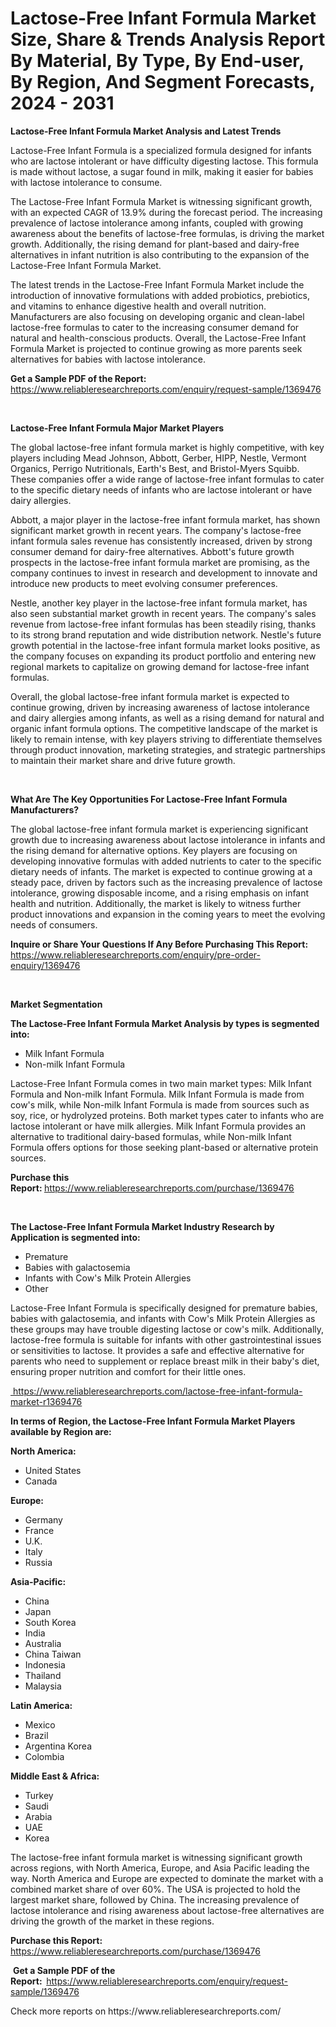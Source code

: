 <p><h1>Lactose-Free Infant Formula Market Size, Share & Trends Analysis Report By Material, By Type, By End-user, By Region, And Segment Forecasts, 2024 - 2031</h1></p><p><strong>Lactose-Free Infant Formula Market Analysis and Latest Trends</strong></p>
<p><p>Lactose-Free Infant Formula is a specialized formula designed for infants who are lactose intolerant or have difficulty digesting lactose. This formula is made without lactose, a sugar found in milk, making it easier for babies with lactose intolerance to consume.</p><p>The Lactose-Free Infant Formula Market is witnessing significant growth, with an expected CAGR of 13.9% during the forecast period. The increasing prevalence of lactose intolerance among infants, coupled with growing awareness about the benefits of lactose-free formulas, is driving the market growth. Additionally, the rising demand for plant-based and dairy-free alternatives in infant nutrition is also contributing to the expansion of the Lactose-Free Infant Formula Market.</p><p>The latest trends in the Lactose-Free Infant Formula Market include the introduction of innovative formulations with added probiotics, prebiotics, and vitamins to enhance digestive health and overall nutrition. Manufacturers are also focusing on developing organic and clean-label lactose-free formulas to cater to the increasing consumer demand for natural and health-conscious products. Overall, the Lactose-Free Infant Formula Market is projected to continue growing as more parents seek alternatives for babies with lactose intolerance.</p></p>
<p><strong>Get a Sample PDF of the Report:&nbsp;</strong> <a href="https://www.reliableresearchreports.com/enquiry/request-sample/1369476">https://www.reliableresearchreports.com/enquiry/request-sample/1369476</a></p>
<p>&nbsp;</p>
<p><strong>Lactose-Free Infant Formula Major Market Players</strong></p>
<p><p>The global lactose-free infant formula market is highly competitive, with key players including Mead Johnson, Abbott, Gerber, HIPP, Nestle, Vermont Organics, Perrigo Nutritionals, Earth's Best, and Bristol-Myers Squibb. These companies offer a wide range of lactose-free infant formulas to cater to the specific dietary needs of infants who are lactose intolerant or have dairy allergies.</p><p>Abbott, a major player in the lactose-free infant formula market, has shown significant market growth in recent years. The company's lactose-free infant formula sales revenue has consistently increased, driven by strong consumer demand for dairy-free alternatives. Abbott's future growth prospects in the lactose-free infant formula market are promising, as the company continues to invest in research and development to innovate and introduce new products to meet evolving consumer preferences.</p><p>Nestle, another key player in the lactose-free infant formula market, has also seen substantial market growth in recent years. The company's sales revenue from lactose-free infant formulas has been steadily rising, thanks to its strong brand reputation and wide distribution network. Nestle's future growth potential in the lactose-free infant formula market looks positive, as the company focuses on expanding its product portfolio and entering new regional markets to capitalize on growing demand for lactose-free infant formulas.</p><p>Overall, the global lactose-free infant formula market is expected to continue growing, driven by increasing awareness of lactose intolerance and dairy allergies among infants, as well as a rising demand for natural and organic infant formula options. The competitive landscape of the market is likely to remain intense, with key players striving to differentiate themselves through product innovation, marketing strategies, and strategic partnerships to maintain their market share and drive future growth.</p></p>
<p>&nbsp;</p>
<p><strong>What Are The Key Opportunities For Lactose-Free Infant Formula Manufacturers?</strong></p>
<p><p>The global lactose-free infant formula market is experiencing significant growth due to increasing awareness about lactose intolerance in infants and the rising demand for alternative options. Key players are focusing on developing innovative formulas with added nutrients to cater to the specific dietary needs of infants. The market is expected to continue growing at a steady pace, driven by factors such as the increasing prevalence of lactose intolerance, growing disposable income, and a rising emphasis on infant health and nutrition. Additionally, the market is likely to witness further product innovations and expansion in the coming years to meet the evolving needs of consumers.</p></p>
<p><strong>Inquire or Share Your Questions If Any Before Purchasing This Report:</strong> <a href="https://www.reliableresearchreports.com/enquiry/pre-order-enquiry/1369476">https://www.reliableresearchreports.com/enquiry/pre-order-enquiry/1369476</a></p>
<p>&nbsp;</p>
<p><strong>Market Segmentation</strong></p>
<p><strong>The Lactose-Free Infant Formula Market Analysis by types is segmented into:</strong></p>
<p><ul><li>Milk Infant Formula</li><li>Non-milk Infant Formula</li></ul></p>
<p><p>Lactose-Free Infant Formula comes in two main market types: Milk Infant Formula and Non-milk Infant Formula. Milk Infant Formula is made from cow's milk, while Non-milk Infant Formula is made from sources such as soy, rice, or hydrolyzed proteins. Both market types cater to infants who are lactose intolerant or have milk allergies. Milk Infant Formula provides an alternative to traditional dairy-based formulas, while Non-milk Infant Formula offers options for those seeking plant-based or alternative protein sources.</p></p>
<p><strong>Purchase this Report:&nbsp;</strong><a href="https://www.reliableresearchreports.com/purchase/1369476">https://www.reliableresearchreports.com/purchase/1369476</a></p>
<p>&nbsp;</p>
<p><strong>The Lactose-Free Infant Formula Market Industry Research by Application is segmented into:</strong></p>
<p><ul><li>Premature</li><li>Babies with galactosemia</li><li>Infants with Cow's Milk Protein Allergies</li><li>Other</li></ul></p>
<p><p>Lactose-Free Infant Formula is specifically designed for premature babies, babies with galactosemia, and infants with Cow's Milk Protein Allergies as these groups may have trouble digesting lactose or cow's milk. Additionally, lactose-free formula is suitable for infants with other gastrointestinal issues or sensitivities to lactose. It provides a safe and effective alternative for parents who need to supplement or replace breast milk in their baby's diet, ensuring proper nutrition and comfort for their little ones.</p></p>
<p><a href="https://www.reliableresearchreports.com/lactose-free-infant-formula-market-r1369476">&nbsp;https://www.reliableresearchreports.com/lactose-free-infant-formula-market-r1369476</a></p>
<p><strong>In terms of Region, the Lactose-Free Infant Formula Market Players available by Region are:</strong></p>
<p>
    <p> <strong> North America: </strong>
        <ul>
            <li>United States</li>
            <li>Canada</li>
        </ul>
        </p> 
    <p> <strong> Europe: </strong>
        <ul>
            <li>Germany</li>
            <li>France</li>
            <li>U.K.</li>
            <li>Italy</li>
            <li>Russia</li>
        </ul>
        </p> 
    <p> <strong> Asia-Pacific: </strong>
        <ul>
            <li>China</li>
            <li>Japan</li>
            <li>South Korea</li>
            <li>India</li>
            <li>Australia</li>
            <li>China Taiwan</li>
            <li>Indonesia</li>
            <li>Thailand</li>
            <li>Malaysia</li>
        </ul>
        </p> 
    <p> <strong> Latin America: </strong>
        <ul>
            <li>Mexico</li>
            <li>Brazil</li>
            <li>Argentina Korea</li>
            <li>Colombia</li>
        </ul>
        </p> 
    <p> <strong> Middle East & Africa: </strong>
        <ul>
            <li>Turkey</li>
            <li>Saudi</li>
            <li>Arabia</li>
            <li>UAE</li>
            <li>Korea</li>
        </ul>
    </p>
    </p>
<p><p>The lactose-free infant formula market is witnessing significant growth across regions, with North America, Europe, and Asia Pacific leading the way. North America and Europe are expected to dominate the market with a combined market share of over 60%. The USA is projected to hold the largest market share, followed by China. The increasing prevalence of lactose intolerance and rising awareness about lactose-free alternatives are driving the growth of the market in these regions.</p></p>
<p><strong>Purchase this Report: </strong><a href="https://www.reliableresearchreports.com/purchase/1369476">https://www.reliableresearchreports.com/purchase/1369476</a></p>
<p>&nbsp;<strong>Get a Sample PDF of the Report:&nbsp;&nbsp;</strong><a href="https://www.reliableresearchreports.com/enquiry/request-sample/1369476">https://www.reliableresearchreports.com/enquiry/request-sample/1369476</a></p>
<p><strong></strong></p>
<p>Check more reports on https://www.reliableresearchreports.com/</p>